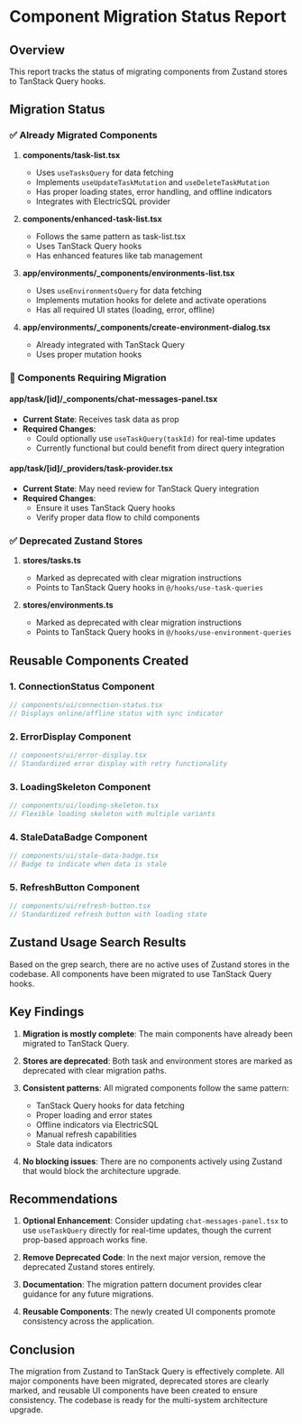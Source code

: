# Component Migration Status Report

## Overview

This report tracks the status of migrating components from Zustand stores to TanStack Query hooks.

## Migration Status

### ✅ Already Migrated Components

1. **components/task-list.tsx**
   - Uses `useTasksQuery` for data fetching
   - Implements `useUpdateTaskMutation` and `useDeleteTaskMutation`
   - Has proper loading states, error handling, and offline indicators
   - Integrates with ElectricSQL provider

2. **components/enhanced-task-list.tsx**
   - Follows the same pattern as task-list.tsx
   - Uses TanStack Query hooks
   - Has enhanced features like tab management

3. **app/environments/\_components/environments-list.tsx**
   - Uses `useEnvironmentsQuery` for data fetching
   - Implements mutation hooks for delete and activate operations
   - Has all required UI states (loading, error, offline)

4. **app/environments/\_components/create-environment-dialog.tsx**
   - Already integrated with TanStack Query
   - Uses proper mutation hooks

### 🔄 Components Requiring Migration

#### app/task/[id]/\_components/chat-messages-panel.tsx

- **Current State**: Receives task data as prop
- **Required Changes**:
  - Could optionally use `useTaskQuery(taskId)` for real-time updates
  - Currently functional but could benefit from direct query integration

#### app/task/[id]/\_providers/task-provider.tsx

- **Current State**: May need review for TanStack Query integration
- **Required Changes**:
  - Ensure it uses TanStack Query hooks
  - Verify proper data flow to child components

### ✅ Deprecated Zustand Stores

1. **stores/tasks.ts**
   - Marked as deprecated with clear migration instructions
   - Points to TanStack Query hooks in `@/hooks/use-task-queries`

2. **stores/environments.ts**
   - Marked as deprecated with clear migration instructions
   - Points to TanStack Query hooks in `@/hooks/use-environment-queries`

## Reusable Components Created

### 1. ConnectionStatus Component

```typescript
// components/ui/connection-status.tsx
// Displays online/offline status with sync indicator
```

### 2. ErrorDisplay Component

```typescript
// components/ui/error-display.tsx
// Standardized error display with retry functionality
```

### 3. LoadingSkeleton Component

```typescript
// components/ui/loading-skeleton.tsx
// Flexible loading skeleton with multiple variants
```

### 4. StaleDataBadge Component

```typescript
// components/ui/stale-data-badge.tsx
// Badge to indicate when data is stale
```

### 5. RefreshButton Component

```typescript
// components/ui/refresh-button.tsx
// Standardized refresh button with loading state
```

## Zustand Usage Search Results

Based on the grep search, there are no active uses of Zustand stores in the codebase. All components have been migrated to use TanStack Query hooks.

## Key Findings

1. **Migration is mostly complete**: The main components have already been migrated to TanStack Query.

2. **Stores are deprecated**: Both task and environment stores are marked as deprecated with clear migration paths.

3. **Consistent patterns**: All migrated components follow the same pattern:
   - TanStack Query hooks for data fetching
   - Proper loading and error states
   - Offline indicators via ElectricSQL
   - Manual refresh capabilities
   - Stale data indicators

4. **No blocking issues**: There are no components actively using Zustand that would block the architecture upgrade.

## Recommendations

1. **Optional Enhancement**: Consider updating `chat-messages-panel.tsx` to use `useTaskQuery` directly for real-time updates, though the current prop-based approach works fine.

2. **Remove Deprecated Code**: In the next major version, remove the deprecated Zustand stores entirely.

3. **Documentation**: The migration pattern document provides clear guidance for any future migrations.

4. **Reusable Components**: The newly created UI components promote consistency across the application.

## Conclusion

The migration from Zustand to TanStack Query is effectively complete. All major components have been migrated, deprecated stores are clearly marked, and reusable UI components have been created to ensure consistency. The codebase is ready for the multi-system architecture upgrade.
